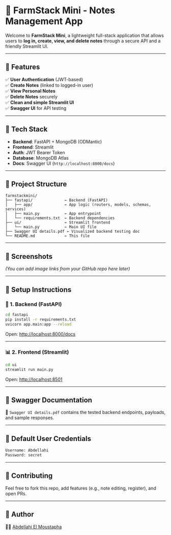 # 🐍 FarmStack Mini - Notes Management App

Welcome to **FarmStack Mini**, a lightweight full-stack application that allows users to **log in, create, view, and delete notes** through a secure API and a friendly Streamlit UI.

---

## 🚀 Features

✅ **User Authentication** (JWT-based)  
✅ **Create Notes** (linked to logged-in user)  
✅ **View Personal Notes**  
✅ **Delete Notes** securely  
✅ **Clean and simple Streamlit UI**  
✅ **Swagger UI** for API testing  

---

## 🧠 Tech Stack

- **Backend**: FastAPI + MongoDB (ODMantic)  
- **Frontend**: Streamlit  
- **Auth**: JWT Bearer Token  
- **Database**: MongoDB Atlas  
- **Docs**: Swagger UI (`http://localhost:8000/docs`)

---

## 📁 Project Structure

```
farmstackmini/
├── fastapi/              ← Backend (FastAPI)
│   ├── app/              ← App logic (routers, models, schemas, services)
│   ├── main.py           ← App entrypoint
│   └── requirements.txt  ← Backend dependencies
├── ui/                   ← Streamlit frontend
│   └── main.py           ← Main UI file
├── Swagger UI details.pdf ← Visualized backend testing doc
└── README.md             ← This file
```

---

## 📸 Screenshots

*(You can add image links from your GitHub repo here later)*

---

## 🔧 Setup Instructions

### 🐍 1. Backend (FastAPI)
```bash
cd fastapi
pip install -r requirements.txt
uvicorn app.main:app --reload
```

Open: [http://localhost:8000/docs](http://localhost:8000/docs)

---

### 📊 2. Frontend (Streamlit)
```bash
cd ui
streamlit run main.py
```

Open: [http://localhost:8501](http://localhost:8501)

---

## 📄 Swagger Documentation

📎 `Swagger UI details.pdf` contains the tested backend endpoints, payloads, and sample responses.

---

## 👤 Default User Credentials

```bash
Username: Abdellahi
Password: secret
```

---

## 🤝 Contributing

Feel free to fork this repo, add features (e.g., note editing, register), and open PRs.

---

## 🧠 Author

👨‍💻 [Abdellahi El Moustapha](https://github.com/Abmstpha)

